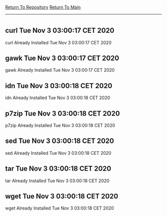 [Return To Repository](https://github.com/bast69/piholeparser/)
[Return To Main](https://github.com/bast69/piholeparser/blob/master/RecentRunLogs/Mainlog.md)
____________________________________
# 
## curl Tue Nov  3 03:00:17 CET 2020
curl Already Installed Tue Nov  3 03:00:17 CET 2020
## gawk Tue Nov  3 03:00:17 CET 2020
gawk Already Installed Tue Nov  3 03:00:17 CET 2020
## idn Tue Nov  3 03:00:18 CET 2020
idn Already Installed Tue Nov  3 03:00:18 CET 2020
## p7zip Tue Nov  3 03:00:18 CET 2020
p7zip Already Installed Tue Nov  3 03:00:18 CET 2020
## sed Tue Nov  3 03:00:18 CET 2020
sed Already Installed Tue Nov  3 03:00:18 CET 2020
## tar Tue Nov  3 03:00:18 CET 2020
tar Already Installed Tue Nov  3 03:00:18 CET 2020
## wget Tue Nov  3 03:00:18 CET 2020
wget Already Installed Tue Nov  3 03:00:18 CET 2020
